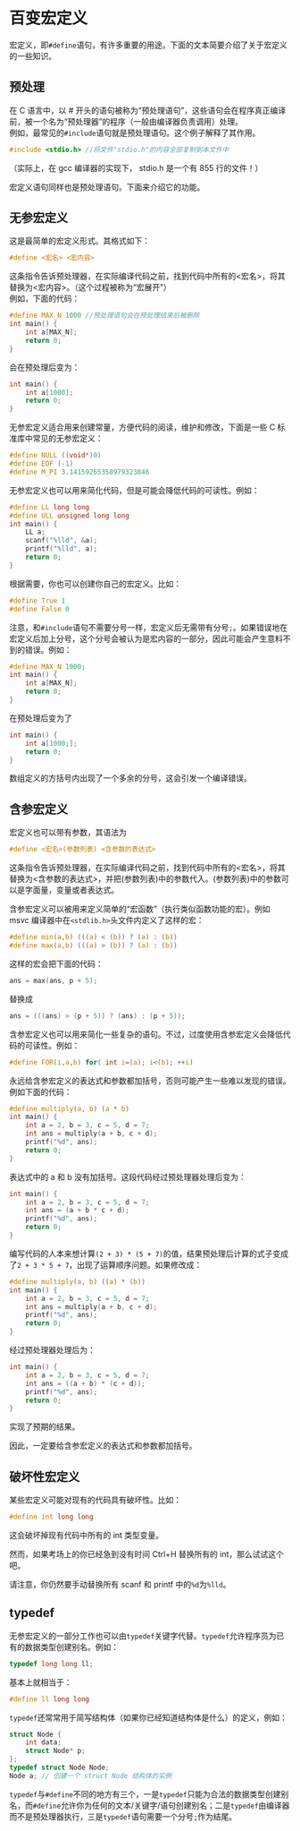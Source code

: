 # 百变宏定义
宏定义，即`#define`语句，有许多重要的用途。下面的文本简要介绍了关于宏定义的一些知识。

## 预处理
在 C 语言中，以 # 开头的语句被称为“预处理语句”，这些语句会在程序真正编译前，被一个名为“预处理器”的程序（一般由编译器负责调用）处理。  
例如，最常见的`#include`语句就是预处理语句。这个例子解释了其作用。
```C
#include <stdio.h> //将文件"stdio.h"的内容全部复制到本文件中
```
（实际上，在 gcc 编译器的实现下， stdio.h 是一个有 855 行的文件！）

宏定义语句同样也是预处理语句。下面来介绍它的功能。

## 无参宏定义
这是最简单的宏定义形式。其格式如下：
```C
#define <宏名> <宏内容>
```
这条指令告诉预处理器，在实际编译代码之前，找到代码中所有的<宏名>，将其替换为<宏内容>。（这个过程被称为“宏展开”）  
例如，下面的代码：
```C
#define MAX_N 1000 //预处理语句会在预处理结束后被删除
int main() {
    int a[MAX_N];
    return 0;
}
```
会在预处理后变为：
```C
int main() {
    int a[1000];
    return 0;
}
```

无参宏定义适合用来创建常量，方便代码的阅读，维护和修改，下面是一些 C 标准库中常见的无参宏定义：
```C
#define NULL ((void*)0)
#define EOF (-1)
#define M_PI 3.14159265358979323846
```
无参宏定义也可以用来简化代码，但是可能会降低代码的可读性。例如：
```C
#define LL long long
#define ULL unsigned long long
int main() {
    LL a;
    scanf("%lld", &a);
    printf("%lld", a);
    return 0;
}
```
根据需要，你也可以创建你自己的宏定义。比如：
```C
#define True 1
#define False 0
```

注意，和`#include`语句不需要分号一样，宏定义后无需带有分号`;`。如果错误地在宏定义后加上分号，这个分号会被认为是宏内容的一部分，因此可能会产生意料不到的错误。例如：
```C
#define MAX_N 1000;
int main() {
    int a[MAX_N];
    return 0;
}
```
在预处理后变为了
```C
int main() {
    int a[1000;];
    return 0;
}
```
数组定义的方括号内出现了一个多余的分号，这会引发一个编译错误。

## 含参宏定义
宏定义也可以带有参数，其语法为
```C
#define <宏名>(参数列表) <含参数的表达式>
```
这条指令告诉预处理器，在实际编译代码之前，找到代码中所有的<宏名>，将其替换为<含参数的表达式>，并把(参数列表)中的参数代入。(参数列表)中的参数可以是字面量，变量或者表达式。  

含参宏定义可以被用来定义简单的“宏函数”（执行类似函数功能的宏）。例如 msvc 编译器中在`<stdlib.h>`头文件内定义了这样的宏：
```C
#define min(a,b) (((a) < (b)) ? (a) : (b))
#define max(a,b) (((a) > (b)) ? (a) : (b))
```
这样的宏会把下面的代码：
```C
ans = max(ans, p + 5);
```
替换成
```C
ans = (((ans) > (p + 5)) ? (ans) : (p + 5));
```

含参宏定义也可以用来简化一些复杂的语句。不过，过度使用含参宏定义会降低代码的可读性。例如：
```C
#define FOR(i,a,b) for( int i=(a); i<(b); ++i)
```

永远给含参宏定义的表达式和参数都加括号，否则可能产生一些难以发现的错误。例如下面的代码：
```C
#define multiply(a, b) (a * b)
int main() {
    int a = 2, b = 3, c = 5, d = 7;
    int ans = multiply(a + b, c + d);
    printf("%d", ans);
    return 0;
}
```
表达式中的 a 和 b 没有加括号。这段代码经过预处理器处理后变为：
```C
int main() {
    int a = 2, b = 3, c = 5, d = 7;
    int ans = (a + b * c + d);
    printf("%d", ans);
    return 0;
}
```
编写代码的人本来想计算`(2 + 3) * (5 + 7)`的值，结果预处理后计算的式子变成了`2 + 3 * 5 + 7`，出现了运算顺序问题。如果修改成：
```C
#define multiply(a, b) ((a) * (b))
int main() {
    int a = 2, b = 3, c = 5, d = 7;
    int ans = multiply(a + b, c + d);
    printf("%d", ans);
    return 0;
}
```
经过预处理器处理后为：
```C
int main() {
    int a = 2, b = 3, c = 5, d = 7;
    int ans = ((a + b) * (c + d));
    printf("%d", ans);
    return 0;
}
```
实现了预期的结果。  

因此，一定要给含参宏定义的表达式和参数都加括号。

## 破坏性宏定义
某些宏定义可能对现有的代码具有破坏性。比如：
```C
#define int long long
```
这会破坏掉现有代码中所有的 int 类型变量。  

然而，如果考场上的你已经急到没有时间 Ctrl+H 替换所有的 int，那么试试这个吧。

请注意，你仍然要手动替换所有 scanf 和 printf 中的`%d`为`%lld`。

## typedef

无参宏定义的一部分工作也可以由`typedef`关键字代替。`typedef`允许程序员为已有的数据类型创建别名。例如：
```C
typedef long long ll;
```
基本上就相当于：
```C
#define ll long long
```
`typedef`还常常用于简写结构体（如果你已经知道结构体是什么）的定义，例如：
```C
struct Node {
    int data;
    struct Node* p;
};
typedef struct Node Node;
Node a; // 创建一个 struct Node 结构体的实例
```

`typedef`与`#define`不同的地方有三个，一是`typedef`只能为合法的数据类型创建别名，而`#define`允许你为任何的文本/关键字/语句创建别名；二是`typedef`由编译器而不是预处理器执行，三是`typedef`语句需要一个分号`;`作为结尾。